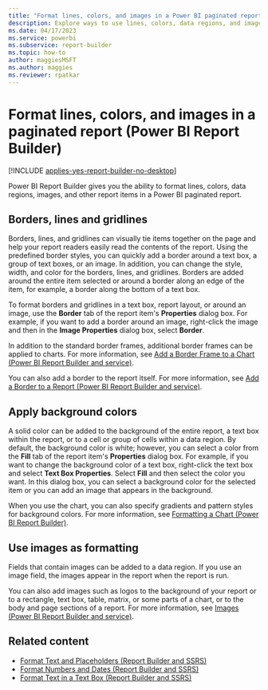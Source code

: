 ```yaml
---
title: "Format lines, colors, and images in a Power BI paginated report"
description: Explore ways to use lines, colors, data regions, and images in a paginated report. Visually tie items together to improve readability in Power BI Report Builder.
ms.date: 04/17/2023
ms.service: powerbi
ms.subservice: report-builder
ms.topic: how-to
author: maggiesMSFT
ms.author: maggies
ms.reviewer: rpatkar
---
```

# Format lines, colors, and images in a paginated report (Power BI Report Builder)

[!INCLUDE [applies-yes-report-builder-no-desktop](../../includes/applies-yes-report-builder-no-desktop.md)]

Power BI Report Builder gives you the ability to format lines, colors, data regions, images, and other report items in a  Power BI paginated report.  

## Borders, lines and gridlines  

 Borders, lines, and gridlines can visually tie items together on the page and help your report readers easily read the contents of the report. Using the predefined border styles, you can quickly add a border around a text box, a group of text boxes, or an image. In addition, you can change the style, width, and color for the borders, lines, and gridlines. Borders are added around the entire item selected or around a border along an edge of the item, for example, a border along the bottom of a text box.  
  
 To format borders and gridlines in a text box, report layout, or around an image, use the **Border** tab of the report item's **Properties** dialog box. For example, if you want to add a border around an image, right-click the image and then in the **Image Properties** dialog box, select **Border**.  
  
 In addition to the standard border frames, additional border frames can be applied to charts. For more information, see [Add a Border Frame to a Chart &#40;Power BI Report Builder and service&#41;](/sql/reporting-services/report-design/add-a-border-frame-to-a-chart-report-builder-and-ssrs).
  
 You can also add a border to the report itself. For more information, see [Add a Border to a Report &#40;Power BI Report Builder and service&#41;](/sql/reporting-services/report-design/add-a-border-to-a-report-report-builder-and-ssrs).  
  
## Apply background colors

 A solid color can be added to the background of the entire report, a text box within the report, or to a cell or group of cells within a data region. By default, the background color is white; however, you can select a color from the **Fill** tab of the report item's **Properties** dialog box. For example, if you want to change the background color of a text box, right-click the text box and select **Text Box Properties**. Select **Fill** and then select the color you want. In this dialog box, you can select a background color for the selected item or you can add an image that appears in the background.  
  
 When you use the chart, you can also specify gradients and pattern styles for background colors. For more information, see [Formatting a Chart &#40;Power BI Report Builder&#41;](/sql/reporting-services/report-design/formatting-a-chart-report-builder-and-ssrs).
  
## Use images as formatting

 Fields that contain images can be added to a data region. If you use an image field, the images appear in the report when the report is run.  
  
 You can also add images such as logos to the background of your report or to a rectangle, text box, table, matrix, or some parts of a chart, or to the body and page sections of a report. For more information, see [Images &#40;Power BI Report Builder and service&#41;](./images-report-builder-service.md).  
  
## Related content

- [Format Text and Placeholders &#40;Report Builder and SSRS&#41;](/sql/reporting-services/report-design/formatting-text-and-placeholders-report-builder-and-ssrs)   
- [Format Numbers and Dates &#40;Report Builder and SSRS&#41;](/sql/reporting-services/report-design/formatting-numbers-and-dates-report-builder-and-ssrs)   
- [Format Text in a Text Box &#40;Report Builder and SSRS&#41;](/sql/reporting-services/report-design/format-text-in-a-text-box-report-builder-and-ssrs)   

